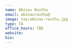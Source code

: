 ```yaml
---
name: Abinav Routhu
email: abinavrouthu@
image: tas/abinav-routhu.jpg
type: TA
office_hours: TBD
website:
bio:
---
```


